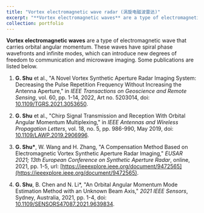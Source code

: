 ```yaml
---
title: "Vortex electromagnetic wave radar (涡旋电磁波雷达)"
excerpt: "**Vortex electromagnetic waves** are a type of electromagnetic wave that carries orbital angular momentum. These waves have spiral phase wavefronts and infinite modes, which can introduce new degrees of freedom to communication and microwave imaging.<br/><img src='/images/500x300.png'>"
collection: portfolio
---
```


**Vortex electromagnetic waves** are a type of electromagnetic wave that carries orbital angular momentum. These waves have spiral phase wavefronts and infinite modes, which can introduce new degrees of freedom to communication and microwave imaging. Some publications are listed below.

1. **G. Shu** et al., "A Novel Vortex Synthetic Aperture Radar Imaging System: Decreasing the Pulse Repetition Frequency Without Increasing the Antenna Aperture," in *IEEE Transactions on Geoscience and Remote Sensing*, vol. 60, pp. 1-14, 2022, Art no. 5203014, doi: [10.1109/TGRS.2021.3053650](https://doi.org/10.1109/TGRS.2021.3053650).

2. **G. Shu** et al., "Chirp Signal Transmission and Reception With Orbital Angular Momentum Multiplexing," in *IEEE Antennas and Wireless Propagation Letters*, vol. 18, no. 5, pp. 986-990, May 2019, doi: [10.1109/LAWP.2019.2906996](https://doi.org/10.1109/LAWP.2019.2906996).

3. **G. Shu\***, W. Wang and H. Zhang, "A Compensation Method Based on Electromagnetic Vortex Synthetic Aperture Radar Imaging," *EUSAR 2021; 13th European Conference on Synthetic Aperture Radar*, online, 2021, pp. 1-5, url: [https://ieeexplore.ieee.org/document/9472565](https://ieeexplore.ieee.org/document/9472565).

4. **G. Shu**, B. Chen and N. Li\*, "An Orbital Angular Momentum Mode Estimation Method with an Unknown Beam Axis," *2021 IEEE Sensors*, Sydney, Australia, 2021, pp. 1-4, doi: [10.1109/SENSORS47087.2021.9639834](https://doi.org/10.1109/SENSORS47087.2021.9639834).
